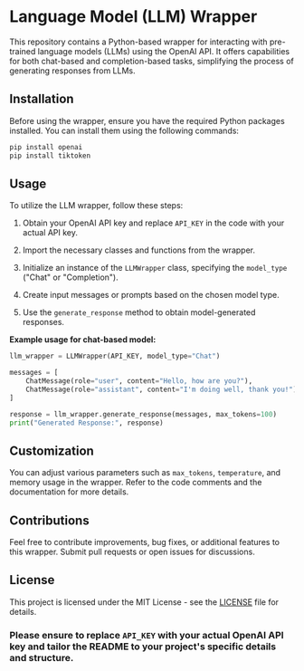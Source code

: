 # Language Model (LLM) Wrapper

This repository contains a Python-based wrapper for interacting with pre-trained language models (LLMs) using the OpenAI API. It offers capabilities for both chat-based and completion-based tasks, simplifying the process of generating responses from LLMs.

## Installation

Before using the wrapper, ensure you have the required Python packages installed. You can install them using the following commands:

```bash
pip install openai
pip install tiktoken
```


## Usage

To utilize the LLM wrapper, follow these steps:

1. Obtain your OpenAI API key and replace `API_KEY` in the code with your actual API key.

2. Import the necessary classes and functions from the wrapper.

3. Initialize an instance of the `LLMWrapper` class, specifying the `model_type` ("Chat" or "Completion").

4. Create input messages or prompts based on the chosen model type.

5. Use the `generate_response` method to obtain model-generated responses.
   

**Example usage for chat-based model:**

```python
llm_wrapper = LLMWrapper(API_KEY, model_type="Chat")

messages = [
    ChatMessage(role="user", content="Hello, how are you?"),
    ChatMessage(role="assistant", content="I'm doing well, thank you!")
]

response = llm_wrapper.generate_response(messages, max_tokens=100)
print("Generated Response:", response)

```
## Customization

You can adjust various parameters such as `max_tokens`, `temperature`, and memory usage in the wrapper. Refer to the code comments and the documentation for more details.

## Contributions

Feel free to contribute improvements, bug fixes, or additional features to this wrapper. Submit pull requests or open issues for discussions.

## License

This project is licensed under the MIT License - see the [LICENSE](LICENSE) file for details.


### Please ensure to replace `API_KEY` with your actual OpenAI API key and tailor the README to your project's specific details and structure.






